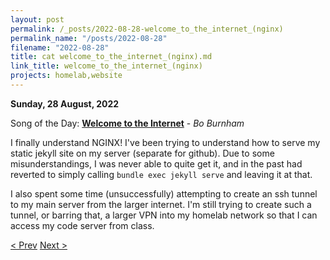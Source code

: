 ```yaml
---
layout: post
permalink: /_posts/2022-08-28-welcome_to_the_internet_(nginx)
permalink_name: "/posts/2022-08-28"
filename: "2022-08-28"
title: cat welcome_to_the_internet_(nginx).md
link_title: welcome_to_the_internet_(nginx)
projects: homelab,website
---
```

**Sunday, 28 August, 2022**

Song of the Day: [**Welcome to the Internet**](https://youtu.be/k1BneeJTDcU) - *Bo Burnham*

I finally understand NGINX! I've been trying to understand how to serve my static jekyll site on my server (separate for github). Due to some misunderstandings, I was never able to quite get it, and in the past had reverted to simply calling `bundle exec jekyll serve` and leaving it at that.

I also spent some time (unsuccessfully) attempting to create an ssh tunnel to my main server from the larger internet. I'm still trying to create such a tunnel, or barring that, a larger VPN into my homelab network so that I can access my code server from class.

[< Prev](/_posts/2022-08-27-iot_ready)    [Next >](/all_caught_up)
